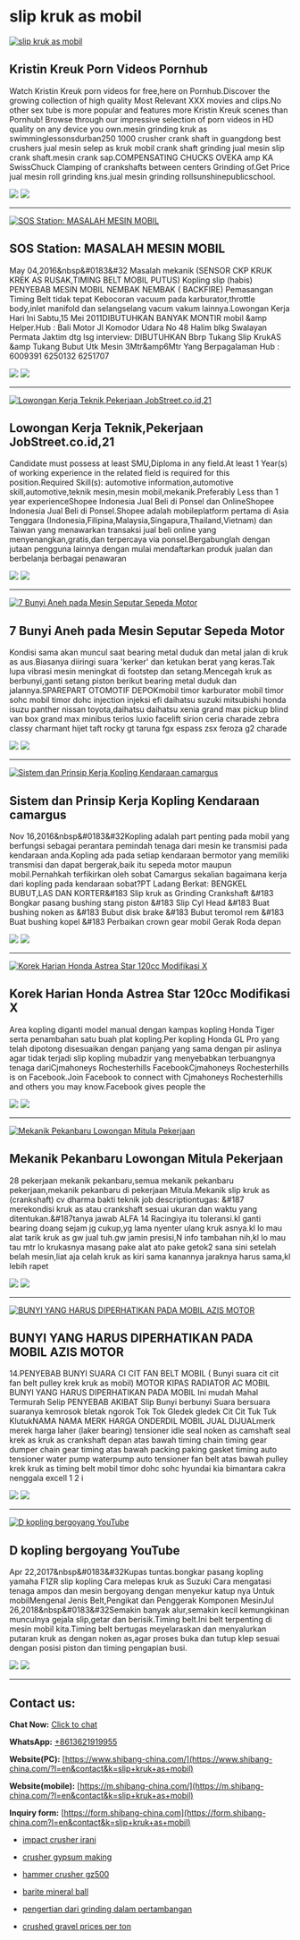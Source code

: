 # slip kruk as mobil

<a href="https://swt.shibang-china.com/?l=en&img&k=slip+kruk+as+mobil" target="_blank">![slip kruk as mobil](http://static.shibang-china.com/all-800x300/110.jpg)</a>

## Kristin Kreuk Porn Videos Pornhub
Watch Kristin Kreuk porn videos for free,here on Pornhub.Discover the growing collection of high quality Most Relevant XXX movies and clips.No other sex tube is more popular and features more Kristin Kreuk scenes than Pornhub! Browse through our impressive selection of porn videos in HD quality on any device you own.mesin grinding kruk as swimminglessonsdurban250 1000 crusher crank shaft in guangdong best crushers jual mesin selep as kruk mobil crank shaft grinding jual mesin slip crank shaft.mesin crank sap.COMPENSATING CHUCKS OVEKA amp KA SwissChuck Clamping of crankshafts between centers Grinding of.Get Price jual mesin roll grinding kns.jual mesin grinding rollsunshinepublicschool.


<a href="https://whatsapp.shibangsoft.com/WhatsApp.php" target="_blank" title="WhatsApp">![](http://static.shibang-china.com/icon/whatsapp.png)</a> <a href="https://swt.shibang-china.com/?l=en&icon&k=slip+kruk+as+mobil" target="_blank">![](http://static.shibang-china.com/icon/chat-en.png)</a>

---

<a href="https://swt.shibang-china.com/?l=en&img&k=slip+kruk+as+mobil" target="_blank">![SOS Station: MASALAH MESIN MOBIL](http://static.shibang-china.com/all-800x300/1427.jpg)</a>

## SOS Station: MASALAH MESIN MOBIL
May 04,2016&nbsp&#0183&#32 Masalah mekanik (SENSOR CKP KRUK KREK AS RUSAK,TIMING BELT MOBIL PUTUS) Kopling slip (habis) PENYEBAB MESIN MOBIL NEMBAK NEMBAK ( BACKFIRE) Pemasangan Timing Belt tidak tepat Kebocoran vacuum pada karburator,throttle body,inlet manifold dan selangselang vacum vakum lainnya.Lowongan Kerja Hari Ini Sabtu,15 Mei 2011DIBUTUHKAN BANYAK MONTIR mobil &amp Helper.Hub : Bali Motor Jl Komodor Udara No 48 Halim blkg Swalayan Permata Jaktim dtg lsg interview: DIBUTUHKAN Bbrp Tukang Slip KrukAS &amp Tukang Bubut Utk Mesin 3Mtr&amp6Mtr Yang Berpagalaman Hub : 6009391 6250132 6251707


<a href="https://whatsapp.shibangsoft.com/WhatsApp.php" target="_blank" title="WhatsApp">![](http://static.shibang-china.com/icon/whatsapp.png)</a> <a href="https://swt.shibang-china.com/?l=en&icon&k=slip+kruk+as+mobil" target="_blank">![](http://static.shibang-china.com/icon/chat-en.png)</a>

---

<a href="https://swt.shibang-china.com/?l=en&img&k=slip+kruk+as+mobil" target="_blank">![Lowongan Kerja Teknik,Pekerjaan JobStreet.co.id,21](http://static.shibang-china.com/all-800x300/361.jpg)</a>

## Lowongan Kerja Teknik,Pekerjaan JobStreet.co.id,21
Candidate must possess at least SMU,Diploma in any field.At least 1 Year(s) of working experience in the related field is required for this position.Required Skill(s): automotive information,automotive skill,automotive,teknik mesin,mesin mobil,mekanik.Preferably Less than 1 year experienceShopee Indonesia Jual Beli di Ponsel dan OnlineShopee Indonesia Jual Beli di Ponsel.Shopee adalah mobileplatform pertama di Asia Tenggara (Indonesia,Filipina,Malaysia,Singapura,Thailand,Vietnam) dan Taiwan yang menawarkan transaksi jual beli online yang menyenangkan,gratis,dan terpercaya via ponsel.Bergabunglah dengan jutaan pengguna lainnya dengan mulai mendaftarkan produk jualan dan berbelanja berbagai penawaran


<a href="https://whatsapp.shibangsoft.com/WhatsApp.php" target="_blank" title="WhatsApp">![](http://static.shibang-china.com/icon/whatsapp.png)</a> <a href="https://swt.shibang-china.com/?l=en&icon&k=slip+kruk+as+mobil" target="_blank">![](http://static.shibang-china.com/icon/chat-en.png)</a>

---

<a href="https://swt.shibang-china.com/?l=en&img&k=slip+kruk+as+mobil" target="_blank">![7 Bunyi Aneh pada Mesin Seputar Sepeda Motor](http://static.shibang-china.com/all-800x300/561.jpg)</a>

## 7 Bunyi Aneh pada Mesin Seputar Sepeda Motor
Kondisi sama akan muncul saat bearing metal duduk dan metal jalan di kruk as aus.Biasanya diiringi suara 'kerker' dan ketukan berat yang keras.Tak lupa vibrasi mesin meningkat di footstep dan setang.Mencegah kruk as berbunyi,ganti setang piston berikut bearing metal duduk dan jalannya.SPAREPART OTOMOTIF DEPOKmobil timor karburator mobil timor sohc mobil timor dohc injection injeksi efi daihatsu suzuki mitsubishi honda isuzu panther nissan toyota,daihatsu daihatsu xenia grand max pickup blind van box grand max minibus terios luxio facelift sirion ceria charade zebra classy charmant hijet taft rocky gt taruna fgx espass zsx feroza g2 charade


<a href="https://whatsapp.shibangsoft.com/WhatsApp.php" target="_blank" title="WhatsApp">![](http://static.shibang-china.com/icon/whatsapp.png)</a> <a href="https://swt.shibang-china.com/?l=en&icon&k=slip+kruk+as+mobil" target="_blank">![](http://static.shibang-china.com/icon/chat-en.png)</a>

---

<a href="https://swt.shibang-china.com/?l=en&img&k=slip+kruk+as+mobil" target="_blank">![Sistem dan Prinsip Kerja Kopling Kendaraan camargus](http://static.shibang-china.com/all-800x300/531.jpg)</a>

## Sistem dan Prinsip Kerja Kopling Kendaraan camargus
Nov 16,2016&nbsp&#0183&#32Kopling adalah part penting pada mobil yang berfungsi sebagai perantara pemindah tenaga dari mesin ke transmisi pada kendaraan anda.Kopling ada pada setiap kendaraan bermotor yang memiliki transmisi dan dapat bergerak,baik itu sepeda motor maupun mobil.Pernahkah terfikirkan oleh sobat Camargus sekalian bagaimana kerja dari kopling pada kendaraan sobat?PT Ladang Berkat: BENGKEL BUBUT,LAS DAN KORTER&#183 Slip kruk as Grinding Crankshaft &#183 Bongkar pasang bushing stang piston &#183 Slip Cyl Head &#183 Buat bushing noken as &#183 Bubut disk brake &#183 Bubut teromol rem &#183 Buat bushing kopel &#183 Perbaikan crown gear mobil Gerak Roda depan


<a href="https://whatsapp.shibangsoft.com/WhatsApp.php" target="_blank" title="WhatsApp">![](http://static.shibang-china.com/icon/whatsapp.png)</a> <a href="https://swt.shibang-china.com/?l=en&icon&k=slip+kruk+as+mobil" target="_blank">![](http://static.shibang-china.com/icon/chat-en.png)</a>

---

<a href="https://swt.shibang-china.com/?l=en&img&k=slip+kruk+as+mobil" target="_blank">![Korek Harian Honda Astrea Star 120cc Modifikasi X](http://static.shibang-china.com/all-800x300/221.jpg)</a>

## Korek Harian Honda Astrea Star 120cc Modifikasi X
Area kopling diganti model manual dengan kampas kopling Honda Tiger serta penambahan satu buah plat kopling.Per kopling Honda GL Pro yang telah dipotong disesuaikan dengan panjang yang sama dengan pir aslinya agar tidak terjadi slip kopling mubadzir yang menyebabkan terbuangnya tenaga dariCjmahoneys Rochesterhills FacebookCjmahoneys Rochesterhills is on Facebook.Join Facebook to connect with Cjmahoneys Rochesterhills and others you may know.Facebook gives people the


<a href="https://whatsapp.shibangsoft.com/WhatsApp.php" target="_blank" title="WhatsApp">![](http://static.shibang-china.com/icon/whatsapp.png)</a> <a href="https://swt.shibang-china.com/?l=en&icon&k=slip+kruk+as+mobil" target="_blank">![](http://static.shibang-china.com/icon/chat-en.png)</a>

---

<a href="https://swt.shibang-china.com/?l=en&img&k=slip+kruk+as+mobil" target="_blank">![Mekanik Pekanbaru Lowongan Mitula Pekerjaan](http://static.shibang-china.com/all-800x300/1328.jpg)</a>

## Mekanik Pekanbaru Lowongan Mitula Pekerjaan
28 pekerjaan mekanik pekanbaru,semua mekanik pekanbaru pekerjaan,mekanik pekanbaru di pekerjaan Mitula.Mekanik slip kruk as (crankshaft) cv dharma bakti teknik job descriptiontugas: &#187 merekondisi kruk as atau crankshaft sesuai ukuran dan waktu yang ditentukan.&#187tanya jawab ALFA 14 Racingiya itu toleransi.kl ganti bearing doang sejam jg cukup,yg lama nyenter ulang kruk asnya.kl lo mau alat tarik kruk as gw jual tuh.gw jamin presisi,N info tambahan nih,kl lo mau tau mtr lo krukasnya masang pake alat ato pake getok2 sana sini setelah belah mesin,liat aja celah kruk as kiri sama kanannya jaraknya harus sama,kl lebih rapet


<a href="https://whatsapp.shibangsoft.com/WhatsApp.php" target="_blank" title="WhatsApp">![](http://static.shibang-china.com/icon/whatsapp.png)</a> <a href="https://swt.shibang-china.com/?l=en&icon&k=slip+kruk+as+mobil" target="_blank">![](http://static.shibang-china.com/icon/chat-en.png)</a>

---

<a href="https://swt.shibang-china.com/?l=en&img&k=slip+kruk+as+mobil" target="_blank">![BUNYI YANG HARUS DIPERHATIKAN PADA MOBIL AZIS MOTOR](http://static.shibang-china.com/all-800x300/864.jpg)</a>

## BUNYI YANG HARUS DIPERHATIKAN PADA MOBIL AZIS MOTOR
14.PENYEBAB BUNYI SUARA CI CIT FAN BELT MOBIL ( Bunyi suara cit cit fan belt pulley krek kruk as mobil) MOTOR KIPAS RADIATOR AC MOBIL BUNYI YANG HARUS DIPERHATIKAN PADA MOBIL Ini mudah Mahal Termurah Selip PENYEBAB AKIBAT Slip Bunyi berbunyi Suara bersuara suaranya kemrosok bletak ngorok Tok Tok Gledek gledek Cit Cit Tuk Tuk KlutukNAMA NAMA MERK HARGA ONDERDIL MOBIL JUAL DIJUALmerk merek harga laher (laker bearing) tensioner idle seal noken as camshaft seal krek as kruk as crankshaft depan atas bawah timing chain timing gear dumper chain gear timing atas bawah packing paking gasket timing auto tensioner water pump waterpump auto tensioner fan belt atas bawah pulley krek kruk as timing belt mobil timor dohc sohc hyundai kia bimantara cakra nenggala excell 1 2 i


<a href="https://whatsapp.shibangsoft.com/WhatsApp.php" target="_blank" title="WhatsApp">![](http://static.shibang-china.com/icon/whatsapp.png)</a> <a href="https://swt.shibang-china.com/?l=en&icon&k=slip+kruk+as+mobil" target="_blank">![](http://static.shibang-china.com/icon/chat-en.png)</a>

---

<a href="https://swt.shibang-china.com/?l=en&img&k=slip+kruk+as+mobil" target="_blank">![D kopling bergoyang YouTube](http://static.shibang-china.com/all-800x300/80.jpg)</a>

## D kopling bergoyang YouTube
Apr 22,2017&nbsp&#0183&#32Kupas tuntas.bongkar pasang kopling yamaha F1ZR slip kopling Cara melepas kruk as Suzuki Cara mengatasi tenaga ampos dan mesin bergoyang dengan menyekur katup nya Untuk mobilMengenal Jenis Belt,Pengikat dan Penggerak Komponen MesinJul 26,2018&nbsp&#0183&#32Semakin banyak alur,semakin kecil kemungkinan munculnya gejala slip,getar dan berisik.Timing belt.Ini belt terpenting di mesin mobil kita.Timing belt bertugas meyelaraskan dan menyalurkan putaran kruk as dengan noken as,agar proses buka dan tutup klep sesuai dengan posisi piston dan timing pengapian busi.


<a href="https://whatsapp.shibangsoft.com/WhatsApp.php" target="_blank" title="WhatsApp">![](http://static.shibang-china.com/icon/whatsapp.png)</a> <a href="https://swt.shibang-china.com/?l=en&icon&k=slip+kruk+as+mobil" target="_blank">![](http://static.shibang-china.com/icon/chat-en.png)</a>

---
## Contact us:

**Chat Now:** [Click to chat](https://swt.shibang-china.com?l=en&contact&k=slip+kruk+as+mobil)

**WhatsApp:**  [+8613621919955](https://whatsapp.shibangsoft.com/WhatsApp.php)

**Website(PC):** [https://www.shibang-china.com/](https://www.shibang-china.com/?l=en&contact&k=slip+kruk+as+mobil)

**Website(mobile):** [https://m.shibang-china.com/](https://m.shibang-china.com/?l=en&contact&k=slip+kruk+as+mobil)

**Inquiry form:** [https://form.shibang-china.com](https://form.shibang-china.com?l=en&contact&k=slip+kruk+as+mobil)

* [impact crusher irani](../115/impact%20crusher%20irani.md)

* [crusher gypsum making](../125/crusher%20gypsum%20making.md)

* [hammer crusher gz500](../119/hammer%20crusher%20gz500.md)

* [barite mineral ball](../114/barite%20mineral%20ball.md)

* [pengertian dari grinding dalam pertambangan](../121/pengertian%20dari%20grinding%20dalam%20pertambangan.md)

* [crushed gravel prices per ton](../112/crushed%20gravel%20prices%20per%20ton.md)